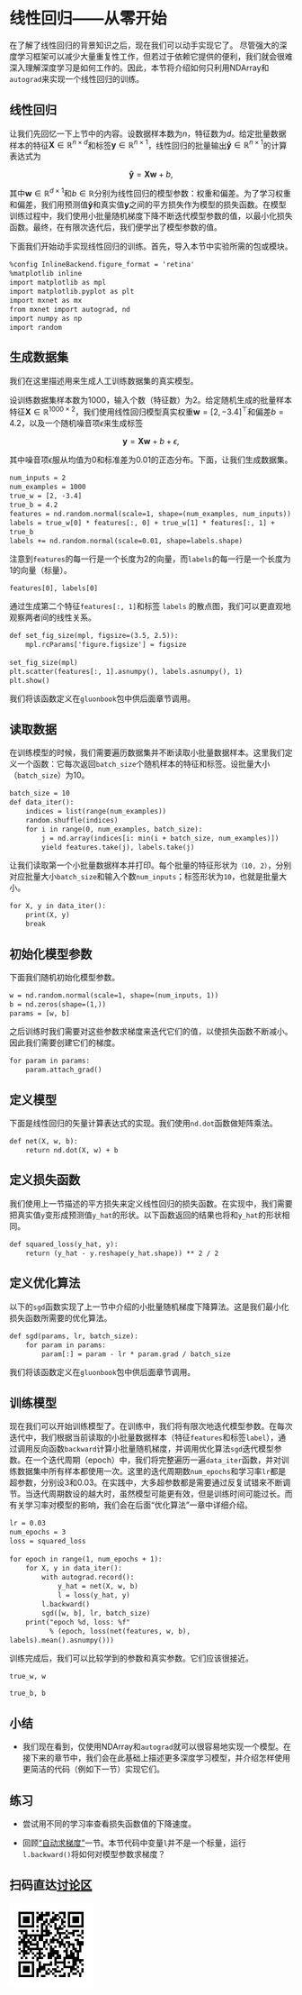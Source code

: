 # 线性回归——从零开始

在了解了线性回归的背景知识之后，现在我们可以动手实现它了。
尽管强大的深度学习框架可以减少大量重复性工作，但若过于依赖它提供的便利，我们就会很难深入理解深度学习是如何工作的。因此，本节将介绍如何只利用NDArray和`autograd`来实现一个线性回归的训练。


## 线性回归

让我们先回忆一下上节中的内容。设数据样本数为$n$，特征数为$d$。给定批量数据样本的特征$\boldsymbol{X} \in \mathbb{R}^{n \times d}$和标签$\boldsymbol{y} \in \mathbb{R}^{n \times 1}$，线性回归的批量输出$\boldsymbol{\hat{y}} \in \mathbb{R}^{n \times 1}$的计算表达式为

$$\boldsymbol{\hat{y}} = \boldsymbol{X} \boldsymbol{w} + b,$$

其中$\boldsymbol{w} \in \mathbb{R}^{d \times 1}$和$b \in \mathbb{R}$分别为线性回归的模型参数：权重和偏差。为了学习权重和偏差，我们用预测值$\boldsymbol{\hat{y}}$和真实值$\boldsymbol{y}$之间的平方损失作为模型的损失函数。在模型训练过程中，我们使用小批量随机梯度下降不断迭代模型参数的值，以最小化损失函数。最终，在有限次迭代后，我们便学出了模型参数的值。

下面我们开始动手实现线性回归的训练。首先，导入本节中实验所需的包或模块。

```{.python .input  n=1}
%config InlineBackend.figure_format = 'retina'
%matplotlib inline
import matplotlib as mpl
import matplotlib.pyplot as plt
import mxnet as mx
from mxnet import autograd, nd
import numpy as np
import random
```

## 生成数据集

我们在这里描述用来生成人工训练数据集的真实模型。

设训练数据集样本数为1000，输入个数（特征数）为2。给定随机生成的批量样本特征$\boldsymbol{X} \in \mathbb{R}^{1000 \times 2}$，我们使用线性回归模型真实权重$\boldsymbol{w} = [2, -3.4]^\top$和偏差$b = 4.2$，以及一个随机噪音项$\epsilon$来生成标签

$$\boldsymbol{y} = \boldsymbol{X}\boldsymbol{w} + b + \epsilon,$$

其中噪音项$\epsilon$服从均值为0和标准差为0.01的正态分布。下面，让我们生成数据集。

```{.python .input  n=2}
num_inputs = 2
num_examples = 1000
true_w = [2, -3.4]
true_b = 4.2
features = nd.random.normal(scale=1, shape=(num_examples, num_inputs))
labels = true_w[0] * features[:, 0] + true_w[1] * features[:, 1] + true_b
labels += nd.random.normal(scale=0.01, shape=labels.shape)
```

注意到`features`的每一行是一个长度为2的向量，而`labels`的每一行是一个长度为1的向量（标量）。

```{.python .input  n=3}
features[0], labels[0]
```

通过生成第二个特征`features[:, 1]`和标签 `labels` 的散点图，我们可以更直观地观察两者间的线性关系。

```{.python .input  n=4}
def set_fig_size(mpl, figsize=(3.5, 2.5)):
    mpl.rcParams['figure.figsize'] = figsize

set_fig_size(mpl)
plt.scatter(features[:, 1].asnumpy(), labels.asnumpy(), 1)
plt.show()
```

我们将该函数定义在`gluonbook`包中供后面章节调用。

## 读取数据

在训练模型的时候，我们需要遍历数据集并不断读取小批量数据样本。这里我们定义一个函数：它每次返回`batch_size`个随机样本的特征和标签。设批量大小（`batch_size`）为10。

```{.python .input  n=5}
batch_size = 10
def data_iter(): 
    indices = list(range(num_examples))
    random.shuffle(indices)
    for i in range(0, num_examples, batch_size):
        j = nd.array(indices[i: min(i + batch_size, num_examples)])
        yield features.take(j), labels.take(j)
```

让我们读取第一个小批量数据样本并打印。每个批量的特征形状为`（10, 2）`，分别对应批量大小`batch_size`和输入个数`num_inputs`；标签形状为`10`，也就是批量大小。

```{.python .input  n=6}
for X, y in data_iter():
    print(X, y)
    break
```

## 初始化模型参数

下面我们随机初始化模型参数。

```{.python .input  n=7}
w = nd.random.normal(scale=1, shape=(num_inputs, 1))
b = nd.zeros(shape=(1,))
params = [w, b]
```

之后训练时我们需要对这些参数求梯度来迭代它们的值，以使损失函数不断减小。因此我们需要创建它们的梯度。

```{.python .input  n=8}
for param in params:
    param.attach_grad()
```

## 定义模型

下面是线性回归的矢量计算表达式的实现。我们使用`nd.dot`函数做矩阵乘法。

```{.python .input  n=9}
def net(X, w, b): 
    return nd.dot(X, w) + b 
```

## 定义损失函数

我们使用上一节描述的平方损失来定义线性回归的损失函数。在实现中，我们需要把真实值`y`变形成预测值`y_hat`的形状。以下函数返回的结果也将和`y_hat`的形状相同。

```{.python .input  n=10}
def squared_loss(y_hat, y): 
    return (y_hat - y.reshape(y_hat.shape)) ** 2 / 2
```

## 定义优化算法

以下的`sgd`函数实现了上一节中介绍的小批量随机梯度下降算法。这是我们最小化损失函数所需要的优化算法。

```{.python .input  n=11}
def sgd(params, lr, batch_size):
    for param in params:
        param[:] = param - lr * param.grad / batch_size
```

我们将该函数定义在`gluonbook`包中供后面章节调用。


## 训练模型

现在我们可以开始训练模型了。在训练中，我们将有限次地迭代模型参数。在每次迭代中，我们根据当前读取的小批量数据样本（特征`features`和标签`label`），通过调用反向函数`backward`计算小批量随机梯度，并调用优化算法`sgd`迭代模型参数。在一个迭代周期（epoch）中，我们将完整遍历一遍`data_iter`函数，并对训练数据集中所有样本都使用一次。这里的迭代周期数`num_epochs`和学习率`lr`都是超参数，分别设3和0.03。在实践中，大多超参数都是需要通过反复试错来不断调节。当迭代周期数设的越大时，虽然模型可能更有效，但是训练时间可能过长。而有关学习率对模型的影响，我们会在后面“优化算法”一章中详细介绍。

```{.python .input  n=12}
lr = 0.03
num_epochs = 3
loss = squared_loss

for epoch in range(1, num_epochs + 1):
    for X, y in data_iter():
        with autograd.record():
            y_hat = net(X, w, b)
            l = loss(y_hat, y)
        l.backward()
        sgd([w, b], lr, batch_size)
    print("epoch %d, loss: %f"
          % (epoch, loss(net(features, w, b), labels).mean().asnumpy()))
```

训练完成后，我们可以比较学到的参数和真实参数。它们应该很接近。

```{.python .input  n=13}
true_w, w
```

```{.python .input  n=14}
true_b, b
```

## 小结

* 我们现在看到，仅使用NDArray和`autograd`就可以很容易地实现一个模型。在接下来的章节中，我们会在此基础上描述更多深度学习模型，并介绍怎样使用更简洁的代码（例如下一节）实现它们。


## 练习

* 尝试用不同的学习率查看损失函数值的下降速度。

* 回顾[“自动求梯度”](../chapter_crashcourse/autograd.md)一节。本节代码中变量`l`并不是一个标量，运行`l.backward()`将如何对模型参数求梯度？


## 扫码直达[讨论区](https://discuss.gluon.ai/t/topic/743)

![](../img/qr_linear-regression-scratch.svg)
